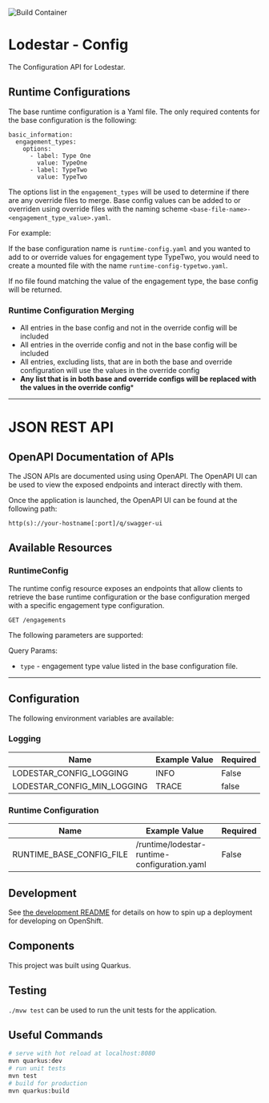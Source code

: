 ![Build Container](https://github.com/rht-labs/lodestar-config/workflows/Build%20Container/badge.svg)

# Lodestar - Config

The Configuration API for Lodestar.

## Runtime Configurations

The base runtime configuration is a Yaml file.  The only required contents for the base configuration is the following:

```
basic_information:
  engagement_types:
    options:
      - label: Type One
        value: TypeOne
      - label: TypeTwo
        value: TypeTwo
```

The options list in the `engagement_types` will be used to determine if there are any override files to merge. Base config values can be added to or overriden using override files with the naming scheme `<base-file-name>-<engagement_type_value>.yaml`.

For example:

If the base configuration name is `runtime-config.yaml` and you wanted to add to or override values for engagement type TypeTwo, you would need to create a mounted file with the name `runtime-config-typetwo.yaml`.

If no file found matching the value of the engagement type, the base config will be returned.

### Runtime Configuration Merging

- All entries in the base config and not in the override config will be included
- All entries in the override config and not in the base config will be included
- All entries, excluding lists, that are in both the base and override configuration will use the values in the override config
- **Any list that is in both base and override configs will be replaced with the values in the override config***

----

# JSON REST API

## OpenAPI Documentation of APIs

The JSON APIs are documented using using OpenAPI.  The OpenAPI UI can be used to view the exposed endpoints and interact directly with them.

Once the application is launched, the OpenAPI UI can be found at the following path:

```
http(s)://your-hostname[:port]/q/swagger-ui
```

## Available Resources

### RuntimeConfig

The runtime config resource exposes an endpoints that allow clients to retrieve the base runtime configuration or the base configuration merged with a specific engagement type configuration.

`GET /engagements`

The following parameters are supported:

Query Params:
  * `type` - engagement type value listed in the base configuration file.

----

## Configuration

The following environment variables are available:

### Logging

| Name | Example Value | Required |
|------|---------------|----------|
| LODESTAR_CONFIG_LOGGING | INFO | False |
| LODESTAR_CONFIG_MIN_LOGGING | TRACE | false |

### Runtime Configuration

| Name | Example Value | Required |
|------|---------------|----------|
| RUNTIME_BASE_CONFIG_FILE | /runtime/lodestar-runtime-configuration.yaml | False |

## Development

See [the development README](deployment/README.md) for details on how to spin up a deployment for developing on OpenShift.

## Components

This project was built using Quarkus.

## Testing

`./mvw test` can be used to run the unit tests for the application.

## Useful Commands

``` bash
# serve with hot reload at localhost:8080
mvn quarkus:dev
# run unit tests
mvn test
# build for production
mvn quarkus:build
```

